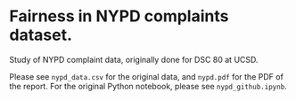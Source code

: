 # Fairness in NYPD complaints dataset.
Study of NYPD complaint data, originally done for DSC 80 at UCSD.

Please see `nypd_data.csv` for the original data, and `nypd.pdf` for the PDF of the report. For the original Python notebook, please see `nypd_github.ipynb`.
